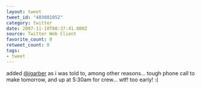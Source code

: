 ```yaml
---
layout: tweet
tweet_id: "403081052"
category: twitter
date: 2007-11-10T08:37:41.000Z
source: Twitter Web Client
favorite_count: 0
retweet_count: 0
tags:
- tweet
---
```


added [@jgarber](https://twitter.com/@jgarber) as i was told to, among other reasons...  tough phone call to make tomorrow, and up at 5:30am for crew... wtf! too early! :(
